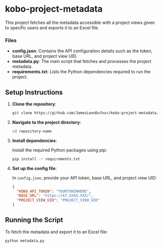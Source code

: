 # kobo-project-metadata

This project fetches all the metadata accessible with a project views given to specific users and exports it to an Excel file.

### Files

- **config.json**: Contains the API configuration details such as the token, base URL, and project view UID.
- **metadata.py**: The main script that fetches and processes the project metadata.
- **requirements.txt**: Lists the Python dependencies required to run the project.

## Setup Instructions

1. **Clone the repository**:

    ```bash
    git clone https://github.com/JamesLeonDufour/kobo-project-metadata.git
    ```

2. **Navigate to the project directory**:

    ```bash
    cd repository-name
    ```

3. **Install dependencies**:

    Install the required Python packages using pip:

    ```bash
    pip install -r requirements.txt
    ```

4. **Set up the config file**:

    In `config.json`, provide your API token, base URL, and project view UID:

    ```json
    {
      "KOBO_API_TOKEN": "YOURTOKENHERE",
      "BASE_URL": "https://kf.XXXX.XXX/",
      "PROJECT_VIEW_UID": "PROJECT_VIEW_UID"
    }
    ```

## Running the Script

To fetch the metadata and export it to an Excel file:

```bash
python metadata.py

